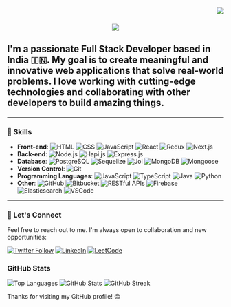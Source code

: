 <img align="right" src="https://visitor-badge.laobi.icu/badge?page_id=0xchikku.0xchikku" />

<h1 align="center">
    <img src="https://readme-typing-svg.herokuapp.com/?font=Righteous&size=35&center=true&vCenter=true&width=500&height=70&duration=4000&lines=Hi+There!+👋;+I'm+Ritesh+Dubey!;" />
</h1>

<h2>
    <p>
        I'm a passionate Full Stack Developer based in India 🇮🇳. My goal is to create meaningful and innovative web applications that solve real-world problems. I love working with cutting-edge technologies and collaborating with other developers to build amazing things.
    </p>
</h2>

<!---
🌐 **Portfolio**: [Your Portfolio Website](https://www.yourwebsite.com)
📫 **Contact**: [Your Email Address](mailto:youremail@example.com)
--->
---

### 💼 Skills

- **Front-end**:
![HTML](https://img.shields.io/badge/-HTML-E34F26?logo=html5&logoColor=white) ![CSS](https://img.shields.io/badge/-CSS-1572B6?logo=css3&logoColor=white) ![JavaScript](https://img.shields.io/badge/-JavaScript-F7DF1E?logo=javascript&logoColor=black) ![React](https://img.shields.io/badge/-React-61DAFB?logo=react&logoColor=white) ![Redux](https://img.shields.io/badge/-Redux-764ABC?logo=redux&logoColor=white) ![Next.js](https://img.shields.io/badge/-Next.js-000000?logo=next.js&logoColor=white) 
- **Back-end**:
![Node.js](https://img.shields.io/badge/-Node.js-339933?logo=node.js&logoColor=white) ![Hapi.js](https://img.shields.io/badge/-Hapi.js-7D58C1?logo=hapi.js&logoColor=white) ![Express.js](https://img.shields.io/badge/-Express.js-000000?logo=express&logoColor=white)
- **Database**:
![PostgreSQL](https://img.shields.io/badge/-PostgreSQL-336791?logo=postgresql&logoColor=white) ![Sequelize](https://img.shields.io/badge/-Sequelize-52B0E7?logo=sequelize&logoColor=white) ![Joi](https://img.shields.io/badge/-Joi-F44E46?logo=joi&logoColor=white) ![MongoDB](https://img.shields.io/badge/-MongoDB-47A248?logo=mongodb&logoColor=white) ![Mongoose](https://img.shields.io/badge/-Mongoose-47A248?logo=mongoose&logoColor=white)
- **Version Control**:
![Git](https://img.shields.io/badge/-Git-F05032?logo=git&logoColor=white)
- **Programming Languages**:
![JavaScript](https://img.shields.io/badge/-JavaScript-F7DF1E?logo=javascript&logoColor=black) ![TypeScript](https://img.shields.io/badge/-TypeScript-3178C6?logo=typescript&logoColor=white) ![Java](https://img.shields.io/badge/-Java-007396?logo=java&logoColor=white) ![Python](https://img.shields.io/badge/-Python-3776AB?logo=python&logoColor=white)
- **Other**:
![GitHub](https://img.shields.io/badge/-GitHub-181717?logo=github&logoColor=white) ![Bitbucket](https://img.shields.io/badge/-Bitbucket-0052CC?logo=bitbucket&logoColor=white) ![RESTful APIs](https://img.shields.io/badge/-RESTful%20APIs-005571?logo=rest&logoColor=white) ![Firebase](https://img.shields.io/badge/-Firebase-FFCA28?logo=firebase&logoColor=black) ![Elasticsearch](https://img.shields.io/badge/-Elasticsearch-005571?logo=elasticsearch&logoColor=white) ![VSCode](https://img.shields.io/badge/-VSCode-007ACC?logo=visual-studio-code&logoColor=white)
  
---
<!---

### 🚀 Projects

Here are some of the projects I've worked on:

1. **Project 1**
   - Description: A brief description of the project.
   - Tech Stack: List the technologies used.
   - GitHub Repo: [Link to GitHub Repository](https://github.com/yourusername/project1)

2. **Project 2**
   - Description: Another cool project you've worked on.
   - Tech Stack: List the technologies used.
   - GitHub Repo: [Link to GitHub Repository](https://github.com/yourusername/project2)

3. **Project 3**
   - Description: Highlight a third project if you like.
   - Tech Stack: List the technologies used.
   - GitHub Repo: [Link to GitHub Repository](https://github.com/yourusername/project3)

--->
<!---

### 🌱 Currently Learning

I'm always eager to expand my knowledge and learn new things. Currently, I'm focused on:

- [Topic 1]: A brief description of what you're learning.
- [Topic 2]: Another topic you're interested in.

---

### 📚 Blog & Articles

I occasionally write about web development and tech-related topics. Check out some of my articles:

1. [Title of Blog Post 1](https://yourblog.com/post1)
2. [Title of Blog Post 2](https://yourblog.com/post2)

--->


### 🤝 Let's Connect

Feel free to reach out to me. I'm always open to collaboration and new opportunities:

[![Twitter Follow](https://img.shields.io/twitter/follow/_riteshdubey_?logo=twitter&style=for-the-badge)](https://twitter.com/_riteshdubey_) [![LinkedIn](https://img.shields.io/badge/-LinkedIn-0077B5?logo=linkedin&logoColor=white&style=for-the-badge)](https://linkedin.com/in/ritesh-dubey_) [![LeetCode](https://img.shields.io/badge/-LeetCode-FFA116?logo=leetcode&logoColor=black&style=for-the-badge)](https://www.leetcode.com/ritesh-dubey/)



### GitHub Stats

![Top Languages](https://github-readme-stats.vercel.app/api/top-langs?username=0xchikku&show_icons=true&locale=en&layout=compact)
![GitHub Stats](https://github-readme-stats.vercel.app/api?username=0xchikku&show_icons=true&locale=en)
![GitHub Streak](https://github-readme-streak-stats.herokuapp.com/?user=0xchikku)

Thanks for visiting my GitHub profile! 😊

<!---
0xchikku/0xchikku is a ✨ special ✨ repository because its `README.md` (this file) appears on your GitHub profile.
You can click the Preview link to take a look at your changes.
--->
